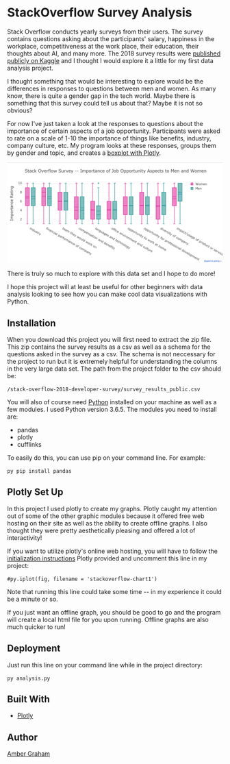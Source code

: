 # StackOverflow Survey Analysis
Stack Overflow conducts yearly surveys from their users. The survey contains questions asking about the participants' salary, happiness in the workplace, competitiveness at the work place, their education, their thoughts about AI, and many more. The 2018 survey results were [published publicly on Kaggle](https://www.kaggle.com/stackoverflow/stack-overflow-2018-developer-survey) and I thought I would explore it a little for my first data analysis project.

I thought something that would be interesting to explore would be the differences in responses to questions between men and women. As many know, there is quite a gender gap in the tech world. Maybe there is something that this survey could tell us about that? Maybe it is not so obvious?

For now I've just taken a look at the responses to questions about the importance of certain aspects of a job opportunity. Participants were asked to rate on a scale of 1-10 the importance of things like benefits, industry, company culture, etc. My program looks at these responses, groups them by gender and topic, and creates a [boxplot with Plotly](https://plot.ly/~ambigraham/3/stack-overflow-survey-importance-of-job-opportunity-aspects-to-men-and-women/#/).

![Alt text](boxplot_image.png "Title")

There is truly so much to explore with this data set and I hope to do more! 

I hope this project will at least be useful for other beginners with data analysis looking to see how you can make cool data visualizations with Python.

## Installation
When you download this project you will first need to extract the zip file. This zip contains the survey results as a csv as well as a schema for the questions asked in the survey as a csv. The schema is not neccessary for the project to run but it is extremely helpful for understanding the columns in the very large data set. The path from the project folder to the csv should be:
```
/stack-overflow-2018-developer-survey/survey_results_public.csv
```

You will also of course need [Python](https://www.python.org/downloads/) installed on your machine as well as a few modules. I used Python version 3.6.5.
The modules you need to install are:
* pandas
* plotly
* cufflinks

To easily do this, you can use pip on your command line. For example:
```
py pip install pandas
```

## Plotly Set Up
In this project I used plotly to create my graphs. Plotly caught my attention out of some of the other graphic modules because it offered free web hosting on their site as well as the ability to create offline graphs. I also thought they were pretty aesthetically pleasing and offered a lot of interactivity!

If you want to utilize plotly's online web hosting, you will have to follow the [initialization instructions](https://plot.ly/python/getting-started/#initialization-for-online-plotting) Plotly provided and uncomment this line in my project:
```
#py.iplot(fig, filename = 'stackoverflow-chart1')
```
Note that running this line could take some time -- in my experience it could be a minute or so.

If you just want an offline graph, you should be good to go and the program will create a local html file for you upon running. Offline graphs are also much quicker to run!

## Deployment
Just run this line on your command line while in the project directory:
```
py analysis.py
```

## Built With
* [Plotly](https://plot.ly/python/)

## Author
[Amber Graham](github.com/ambergraham)

